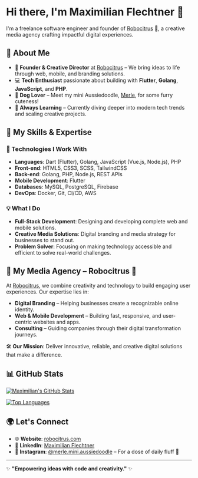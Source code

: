 # Hi there, I'm Maximilian Flechtner 👋

I'm a freelance software engineer and founder of [Robocitrus](https://robocitrus.com) 🍋, a creative media agency crafting impactful digital experiences.

## 🚀 About Me

- 💼 **Founder & Creative Director** at [Robocitrus](https://robocitrus.com) – We bring ideas to life through web, mobile, and branding solutions.
- 💻 **Tech Enthusiast** passionate about building with **Flutter**, **Golang**, **JavaScript**, and **PHP**.
- 🐾 **Dog Lover** – Meet my mini Aussiedoodle, [Merle](https://instagram.com/merle.mini.aussiedoodle?igshid=YmMyMTA2M2Y=), for some furry cuteness!
- 🌱 **Always Learning** – Currently diving deeper into modern tech trends and scaling creative projects.

## 🌟 My Skills & Expertise

### 🔧 Technologies I Work With
- **Languages**: Dart (Flutter), Golang, JavaScript (Vue.js, Node.js), PHP
- **Front-end**: HTML5, CSS3, SCSS, TailwindCSS
- **Back-end**: Golang, PHP, Node.js, REST APIs
- **Mobile Development**: Flutter
- **Databases**: MySQL, PostgreSQL, Firebase
- **DevOps**: Docker, Git, CI/CD, AWS

### 💡 What I Do
- **Full-Stack Development**: Designing and developing complete web and mobile solutions.
- **Creative Media Solutions**: Digital branding and media strategy for businesses to stand out.
- **Problem Solver**: Focusing on making technology accessible and efficient to solve real-world challenges.

## 💼 My Media Agency – Robocitrus 🍋

At [Robocitrus](https://robocitrus.com), we combine creativity and technology to build engaging user experiences. Our expertise lies in:
- **Digital Branding** – Helping businesses create a recognizable online identity.
- **Web & Mobile Development** – Building fast, responsive, and user-centric websites and apps.
- **Consulting** – Guiding companies through their digital transformation journeys.

🛠️ **Our Mission**: Deliver innovative, reliable, and creative digital solutions that make a difference.

## 📊 GitHub Stats

[![Maximilian's GitHub Stats](https://github-readme-stats.vercel.app/api?username=MaximilianFlechtner&show_icons=true&theme=tokyonight)](https://github.com/anuraghazra/github-readme-stats)

[![Top Languages](https://github-readme-stats.vercel.app/api/top-langs/?username=MaximilianFlechtner&layout=compact&theme=tokyonight)](https://github.com/anuraghazra/github-readme-stats)

## 🌍 Let's Connect

- 🌐 **Website**: [robocitrus.com](https://robocitrus.com)
- 💬 **LinkedIn**: [Maximilian Flechtner](https://www.linkedin.com/in/maximilian-flechtner-49030922b/)
- 📸 **Instagram**: [@merle.mini.aussiedoodle](https://instagram.com/merle.mini.aussiedoodle?igshid=YmMyMTA2M2Y=) – For a dose of daily fluff 🐶

---

✨ **"Empowering ideas with code and creativity."** ✨
